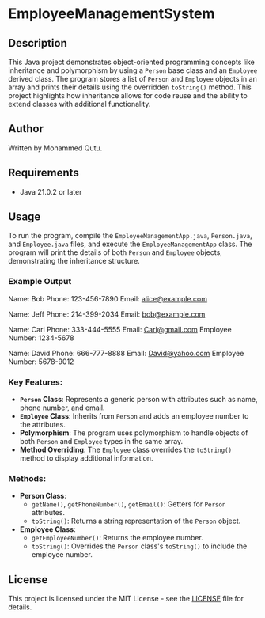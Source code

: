 # EmployeeManagementSystem

## Description
This Java project demonstrates object-oriented programming concepts like inheritance and polymorphism by using a `Person` base class and an `Employee` derived class. The program stores a list of `Person` and `Employee` objects in an array and prints their details using the overridden `toString()` method. This project highlights how inheritance allows for code reuse and the ability to extend classes with additional functionality.

## Author
Written by Mohammed Qutu.

## Requirements
- Java 21.0.2 or later

## Usage
To run the program, compile the `EmployeeManagementApp.java`, `Person.java`, and `Employee.java` files, and execute the `EmployeeManagementApp` class. The program will print the details of both `Person` and `Employee` objects, demonstrating the inheritance structure.

### Example Output
Name: Bob Phone: 123-456-7890 Email: alice@example.com

Name: Jeff Phone: 214-399-2034 Email: bob@example.com

Name: Carl Phone: 333-444-5555 Email: Carl@gmail.com Employee Number: 1234-5678

Name: David Phone: 666-777-8888 Email: David@yahoo.com Employee Number: 5678-9012

### Key Features:
- **`Person` Class**: Represents a generic person with attributes such as name, phone number, and email.
- **`Employee` Class**: Inherits from `Person` and adds an employee number to the attributes.
- **Polymorphism**: The program uses polymorphism to handle objects of both `Person` and `Employee` types in the same array.
- **Method Overriding**: The `Employee` class overrides the `toString()` method to display additional information.

### Methods:
- **Person Class**:
  - `getName()`, `getPhoneNumber()`, `getEmail()`: Getters for `Person` attributes.
  - `toString()`: Returns a string representation of the `Person` object.
- **Employee Class**:
  - `getEmployeeNumber()`: Returns the employee number.
  - `toString()`: Overrides the `Person` class's `toString()` to include the employee number.

## License
This project is licensed under the MIT License - see the [LICENSE](LICENSE) file for details.
